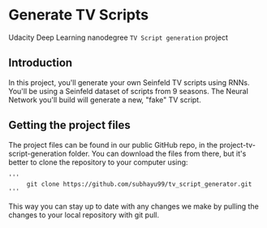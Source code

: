 # Generate TV Scripts
Udacity Deep Learning nanodegree `TV Script generation` project 

## Introduction
In this project, you'll generate your own Seinfeld TV scripts using RNNs. You'll be using a Seinfeld dataset of scripts from 9 seasons. The Neural Network you'll build will generate a new, "fake" TV script.

## Getting the project files
The project files can be found in our public GitHub repo, in the project-tv-script-generation folder. You can download the files from there, but it's better to clone the repository to your computer using:

    '''
         git clone https://github.com/subhayu99/tv_script_generator.git
    '''

This way you can stay up to date with any changes we make by pulling the changes to your local repository with git pull.
